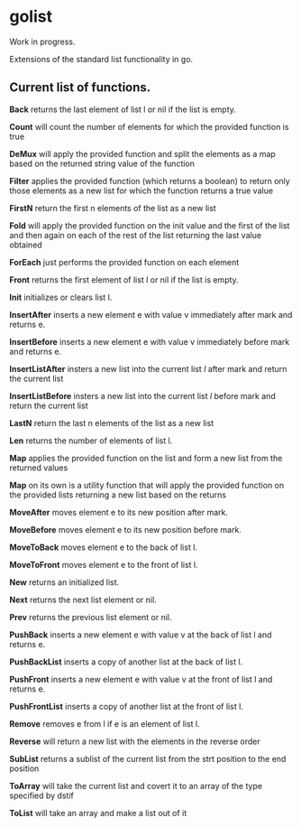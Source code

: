 # golist

Work in progress.

Extensions of the standard list functionality in go.

## Current list of functions.

**Back** returns the last element of list l or nil if the list is empty.

**Count** will count the number of elements for which the provided function is true

**DeMux** will apply the provided function and split the elements as a map based on the returned string value of the function

**Filter** applies the provided function (which returns a boolean) to return only those elements as a new list for which the function returns a true value

**FirstN** return the first n elements of the list as a new list

**Fold** will apply the provided function on the init value and the first of the list and then again on each of the rest of the list returning the last value obtained

**ForEach** just performs the provided function on each element

**Front** returns the first element of list l or nil if the list is empty.

**Init** initializes or clears list l.

**InsertAfter** inserts a new element e with value v immediately after mark and returns e.

**InsertBefore** inserts a new element e with value v immediately before mark and returns e.

**InsertListAfter** insters a new list into the current list *l* after mark and return the current list

**InsertListBefore** insters a new list into the current list *l* before mark and return the current list

**LastN** return the last n elements of the list as a new list

**Len** returns the number of elements of list l.

**Map** applies the provided function on the list and form a new list from the returned values

**Map** on its own is a utility function that will apply the provided function on the provided lists returning a new list based on the returns

**MoveAfter** moves element e to its new position after mark.

**MoveBefore** moves element e to its new position before mark.

**MoveToBack** moves element e to the back of list l.

**MoveToFront** moves element e to the front of list l.

**New** returns an initialized list.

**Next** returns the next list element or nil.

**Prev** returns the previous list element or nil.

**PushBack** inserts a new element e with value v at the back of list l and returns e.

**PushBackList** inserts a copy of another list at the back of list l.

**PushFront** inserts a new element e with value v at the front of list l and returns e.

**PushFrontList** inserts a copy of another list at the front of list l.

**Remove** removes e from l if e is an element of list l.

**Reverse** will return a new list with the elements in the reverse order

**SubList** returns a sublist of the current list from the strt position to the end position

**ToArray** will take the current list and covert it to an array of the type specified by dstif

**ToList** will take an array and make a list out of it

